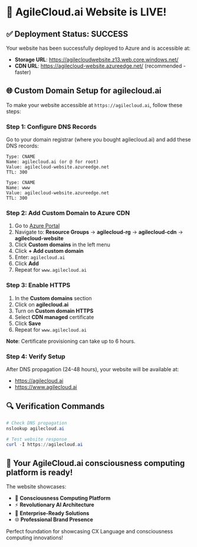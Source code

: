 # 🎉 AgileCloud.ai Website is LIVE!

## ✅ Deployment Status: SUCCESS

Your website has been successfully deployed to Azure and is accessible at:

- **Storage URL**: https://agilecloudwebsite.z13.web.core.windows.net/
- **CDN URL**: https://agilecloud-website.azureedge.net/ (recommended - faster)

## 🌐 Custom Domain Setup for agilecloud.ai

To make your website accessible at `https://agilecloud.ai`, follow these steps:

### Step 1: Configure DNS Records

Go to your domain registrar (where you bought agilecloud.ai) and add these DNS records:

```
Type: CNAME
Name: agilecloud.ai (or @ for root)
Value: agilecloud-website.azureedge.net
TTL: 300

Type: CNAME
Name: www
Value: agilecloud-website.azureedge.net
TTL: 300
```

### Step 2: Add Custom Domain to Azure CDN

1. Go to [Azure Portal](https://portal.azure.com)
2. Navigate to: **Resource Groups** → **agilecloud-rg** → **agilecloud-cdn** → **agilecloud-website**
3. Click **Custom domains** in the left menu
4. Click **+ Add custom domain**
5. Enter: `agilecloud.ai`
6. Click **Add**
7. Repeat for `www.agilecloud.ai`

### Step 3: Enable HTTPS

1. In the **Custom domains** section
2. Click on **agilecloud.ai**
3. Turn on **Custom domain HTTPS**
4. Select **CDN managed** certificate
5. Click **Save**
6. Repeat for `www.agilecloud.ai`

**Note**: Certificate provisioning can take up to 6 hours.

### Step 4: Verify Setup

After DNS propagation (24-48 hours), your website will be available at:
- https://agilecloud.ai
- https://www.agilecloud.ai

## 🔍 Verification Commands

```powershell
# Check DNS propagation
nslookup agilecloud.ai

# Test website response
curl -I https://agilecloud.ai
```

## 🚀 Your AgileCloud.ai consciousness computing platform is ready!

The website showcases:
- 🧠 **Consciousness Computing Platform**
- ⚡ **Revolutionary AI Architecture** 
- 🎯 **Enterprise-Ready Solutions**
- 🌐 **Professional Brand Presence**

Perfect foundation for showcasing CX Language and consciousness computing innovations!
